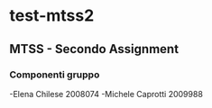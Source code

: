 # test-mtss2

## MTSS - Secondo Assignment
### Componenti gruppo
-Elena Chilese 2008074
-Michele Caprotti 2009988